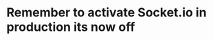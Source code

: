 Remember to activate Socket.io in production its now off 
========================================================